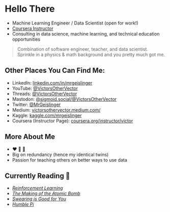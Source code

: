# Hello There

* Machine Learning Engineer / Data Scientist (open for work!)
* [Coursera Instructor](https://www.coursera.org/instructor/victor)
* Consulting in data science, machine learning, and technical education opportunities


> Combination of software engineer, teacher, and data scientist. Sprinkle in a physics & math background and you pretty much got me.

## Other Places You Can Find Me:

- LinkedIn: [linkedin.com/in/mrgeislinger](https://www.linkedin.com/in/mrgeislinger/)
- YouTube: [@VictorsOtherVector](https://www.youtube.com/@VictorsOtherVector)
- Threads: [@VictorsOtherVector](https://www.threads.net/@victorsothervector)
- Mastodon: [@sigmoid.social/@VictorsOtherVector](https://sigmoid.social/@VictorsOtherVector)
- Twitter: [@MrGeislinger](https://twitter.com/MrGeislinger)
- Medium: [victorsothervector.medium.com/](https://victorsothervector.medium.com/)
- Kaggle: [kaggle.com/mrgeislinger](https://www.kaggle.com/mrgeislinger)
- Coursera (Instructor Page): [coursera.org/instructor/victor](https://www.coursera.org/instructor/victor)


## More About Me

- ❤️ 🐍 🐼
- Big on redundancy (hence my identical twins)
- Passion for teaching others on better ways to use data


## Currently Reading 📖

- *[Reinforcement Learning](https://www.oreilly.com/library/view/reinforcement-learning/9781492072386/)*
- *[The Making of the Atomic Bomb](https://g.co/kgs/EbTNC9)*
- *[Swearing is Good for You](https://g.co/kgs/UtaH5QL)*
- *[Humble Pi](https://g.co/kgs/gyv9kXp)*
